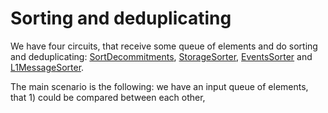 # Sorting and deduplicating

We have four circuits, that receive some queue of elements and do sorting and deduplicating: [SortDecommitments](../SortDecommitments%208b6c67c18d4b456a835ddbe87fd0175e.md), [StorageSorter](../StorageSorter%20611de56e0cfc49e8a9831e4b0d1b3cdd.md), [EventsSorter](../LogSorter%204a0fa92896c448f5995ffc94bee075bc.md) and [L1MessageSorter](../LogSorter%204a0fa92896c448f5995ffc94bee075bc.md).

The main scenario is the following: we have an input queue of elements, that 1) could be compared between each other,